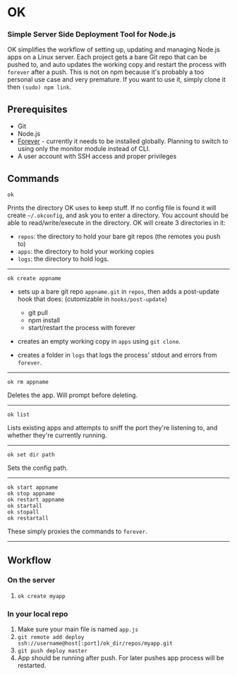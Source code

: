 # OK

### Simple Server Side Deployment Tool for Node.js

OK simplifies the workflow of setting up, updating and managing Node.js apps on a Linux server. Each project gets a bare Git repo that can be pushed to, and auto updates the working copy and restart the process with `forever` after a push. This is not on npm because it's probably a too personal use case and very premature. If you want to use it, simply clone it then `(sudo) npm link`.

## Prerequisites

- Git
- Node.js
- [Forever](https://github.com/nodejitsu/forever) - currently it needs to be installed globally. Planning to switch to using only the monitor module instead of CLI.
- A user account with SSH access and proper privileges

## Commands

```
ok
```

Prints the directory OK uses to keep stuff. If no config file is found it will create `~/.okconfig`, and ask you to enter a directory. You account should be able to read/write/execute in the directory. OK will create 3 directories in it:

- `repos`: the directory to hold your bare git repos (the remotes you push to)
- `apps`: the directory to hold your working copies
- `logs`: the directory to hold logs.

---

```
ok create appname
```

- sets up a bare git repo `appname.git` in `repos`, then adds a post-update hook that does: (cutomizable in `hooks/post-update`)

    - git pull
    - npm install
    - start/restart the process with forever

- creates an empty working copy in `apps` using `git clone`.
- creates a folder in `logs` that logs the process' stdout and errors from `forever`.

---

```
ok rm appname
```

Deletes the app. Will prompt before deleting.

---

```
ok list
```

Lists existing apps and attempts to sniff the port they're listening to, and whether they're currently running.

---

```
ok set dir path
```

Sets the config path.

---

```
ok start appname
ok stop appname
ok restart appname
ok startall
ok stopall
ok restartall
```

These simply proxies the commands to `forever`.

---

## Workflow

### On the server

1. `ok create myapp`

### In your local repo

1. Make sure your main file is named `app.js`
2. `git remote add deploy ssh://username@host[:port]/ok_dir/repos/myapp.git`
3. `git push deploy master`
4. App should be running after push. For later pushes app process will be restarted.